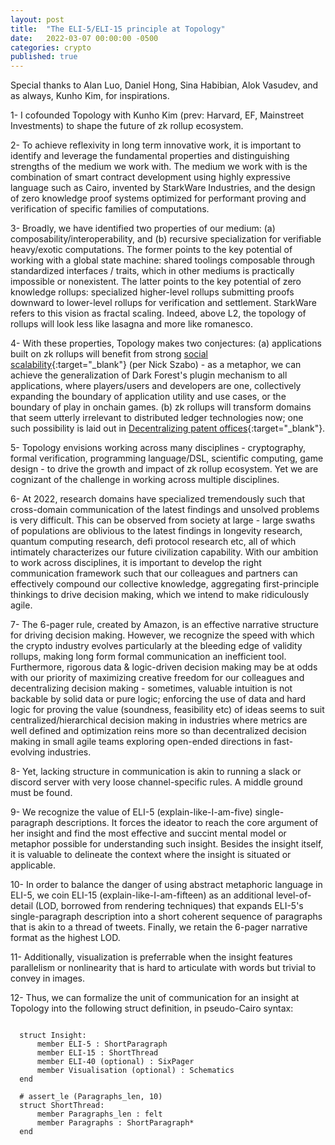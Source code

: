 ```yaml
---
layout: post
title:  "The ELI-5/ELI-15 principle at Topology"
date:   2022-03-07 00:00:00 -0500
categories: crypto
published: true
---
```


Special thanks to Alan Luo, Daniel Hong, Sina Habibian, Alok Vasudev, and as always, Kunho Kim, for inspirations.

1- I cofounded Topology with Kunho Kim (prev: Harvard, EF, Mainstreet Investments) to shape the future of zk rollup ecosystem.

2- To achieve reflexivity in long term innovative work, it is important to identify and leverage the fundamental properties and distinguishing strengths of the medium we work with. The medium we work with is the combination of smart contract development using highly expressive language such as Cairo, invented by StarkWare Industries, and the design of zero knowledge proof systems optimized for performant proving and verification of specific families of computations.

3- Broadly, we have identified two properties of our medium: (a) composability/interoperability, and (b) recursive specialization for verifiable heavy/exotic computations. The former points to the key potential of working with a global state machine: shared toolings composable through standardized interfaces / traits, which in other mediums is practically impossible or nonexistent. The latter points to the key potential of zero knowledge rollups: specialized higher-level rollups submitting proofs downward to lower-level rollups for verification and settlement. StarkWare refers to this vision as fractal scaling. Indeed, above L2, the topology of rollups will look less like lasagna and more like romanesco.

4- With these properties, Topology makes two conjectures: (a) applications built on zk rollups will benefit from strong [social scalability](http://unenumerated.blogspot.com/2017/02/money-blockchains-and-social-scalability.html){:target="_blank"} (per Nick Szabo) - as a metaphor, we can achieve the generalization of Dark Forest's plugin mechanism to all applications, where players/users and developers are one, collectively expanding the boundary of application utility and use cases, or the boundary of play in onchain games. (b) zk rollups will transform domains that seem utterly irrelevant to distributed ledger technologies now; one such possibility is laid out in [Decentralizing patent offices](https://www.guiltygyoza.xyz/2022/02/decentralized-innovation-protocol){:target="_blank"}.

5- Topology envisions working across many disciplines - cryptography, formal verification, programming language/DSL, scientific computing, game design - to drive the growth and impact of zk rollup ecosystem. Yet we are cognizant of the challenge in working across multiple disciplines.

6- At 2022, research domains have specialized tremendously such that cross-domain communication of the latest findings and unsolved problems is very difficult. This can be observed from society at large - large swaths of populations are oblivious to the latest findings in longevity research, quantum computing research, defi protocol research etc, all of which intimately characterizes our future civilization capability. With our ambition to work across disciplines, it is important to develop the right communication framework such that our colleagues and partners can effectively compound our collective knowledge, aggregating first-principle thinkings to drive decision making, which we intend to make ridiculously agile.

7- The 6-pager rule, created by Amazon, is an effective narrative structure for driving decision making. However, we recognize the speed with which the crypto industry evolves particularly at the bleeding edge of validity rollups, making long form formal communication an inefficient tool. Furthermore, rigorous data & logic-driven decision making may be at odds with our priority of maximizing creative freedom for our colleagues and decentralizing decision making - sometimes, valuable intuition is not backable by solid data or pure logic; enforcing the use of data and hard logic for proving the value (soundness, feasibility etc) of ideas seems to suit centralized/hierarchical decision making in industries where metrics are well defined and optimization reins more so than decentralized decision making in small agile teams exploring open-ended directions in fast-evolving industries.

8- Yet, lacking structure in communication is akin to running a slack or discord server with very loose channel-specific rules. A middle ground must be found.

9- We recognize the value of ELI-5 (explain-like-I-am-five) single-paragraph descriptions. It forces the ideator to reach the core argument of her insight and find the most effective and succint mental model or metaphor possible for understanding such insight. Besides the insight itself, it is valuable to delineate the context where the insight is situated or applicable.

10- In order to balance the danger of using abstract metaphoric language in ELI-5, we coin ELI-15 (explain-like-I-am-fifteen) as an additional level-of-detail (LOD, borrowed from rendering techniques) that expands ELI-5's single-paragraph description into a short coherent sequence of paragraphs that is akin to a thread of tweets. Finally, we retain the 6-pager narrative format as the highest LOD.

11- Additionally, visualization is preferrable when the insight features parallelism or nonlinearity that is hard to articulate with words but trivial to convey in images.

12- Thus, we can formalize the unit of communication for an insight at Topology into the following struct definition, in pseudo-Cairo syntax:
```

  struct Insight:
      member ELI-5 : ShortParagraph
      member ELI-15 : ShortThread
      member ELI-40 (optional) : SixPager
      member Visualisation (optional) : Schematics
  end

  # assert_le (Paragraphs_len, 10)
  struct ShortThread:
      member Paragraphs_len : felt
      member Paragraphs : ShortParagraph*
  end

```

